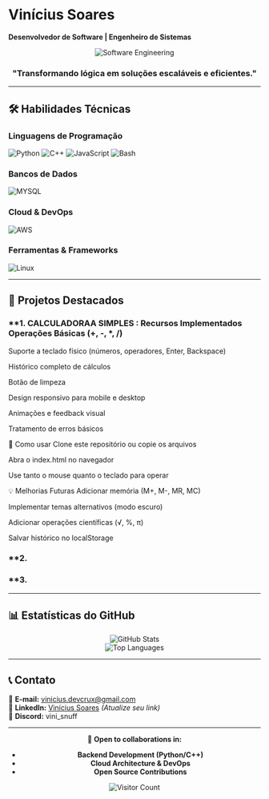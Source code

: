 # **Vinícius Soares**  
**Desenvolvedor de Software | Engenheiro de Sistemas**  

<div align="center">  

![Software Engineering](https://github.com/user-attachments/assets/c723e950-fc21-4d9d-9fd1-722289eb34cb)


### **"Transformando lógica em soluções escaláveis e eficientes."**  

</div>  

---  

## **🛠️ Habilidades Técnicas**  

### **Linguagens de Programação**  
![Python](https://img.shields.io/badge/Python-3776AB?style=for-the-badge&logo=python&logoColor=white)
![C++](https://img.shields.io/badge/C++-00599C?style=for-the-badge&logo=c%2B%2B&logoColor=white)
![JavaScript](https://img.shields.io/badge/JavaScript-F7DF1E?style=for-the-badge&logo=javascript&logoColor=black)
![Bash](https://img.shields.io/badge/Bash-4EAA25?style=for-the-badge&logo=gnu-bash&logoColor=white)  

### **Bancos de Dados**  
![MYSQL](https://img.shields.io/badge/PostgreSQL-4169E1?style=for-the-badge&logo=postgresql&logoColor=white)

### **Cloud & DevOps**  
![AWS](https://img.shields.io/badge/AWS-232F3E?style=for-the-badge&logo=amazon-aws&logoColor=white)
 

### **Ferramentas & Frameworks**  

![Linux](https://img.shields.io/badge/Linux-FCC624?style=for-the-badge&logo=linux&logoColor=black)  

---  

## **📂 Projetos Destacados**  

### **1.  CALCULADORAA SIMPLES : Recursos Implementados Operações Básicas (+, -, *, /)

Suporte a teclado físico (números, operadores, Enter, Backspace)

Histórico completo de cálculos

Botão de limpeza

Design responsivo para mobile e desktop

Animações e feedback visual

Tratamento de erros básicos

🚀 Como usar Clone este repositório ou copie os arquivos

Abra o index.html no navegador

Use tanto o mouse quanto o teclado para operar

💡 Melhorias Futuras Adicionar memória (M+, M-, MR, MC)

Implementar temas alternativos (modo escuro)

Adicionar operações científicas (√, %, π)

Salvar histórico no localStorage

### **2.   

### **3.   

---  

## **📊 Estatísticas do GitHub**  

<div align="center">  

![GitHub Stats](https://github-readme-stats.vercel.app/api?username=Vinicius-Soares-Nascimento&show_icons=true&theme=radical)  
![Top Languages](https://github-readme-stats.vercel.app/api/top-langs/?username=Vinicius-Soares-Nascimento&layout=compact&theme=radical)  

</div>  

---  

## **📞 Contato**  

📧 **E-mail:** [vinicius.devcrux@gmail.com](mailto:vinicius.devcrux@gmail.com)  
💼 **LinkedIn:** [Vinícius Soares](https://www.linkedin.com/in/) *(Atualize seu link)*  
💬 **Discord:** vini_snuff  

---  

<div align="center">  

🔹 **Open to collaborations in:**  
- **Backend Development (Python/C++)**  
- **Cloud Architecture & DevOps**  
- **Open Source Contributions**  

![Visitor Count](https://komarev.com/ghpvc/?username=Vinicius-Soares-Nascimento&color=blue&label=Profile+Views)  

</div>
